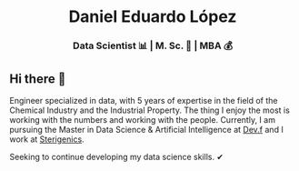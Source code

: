 <h1 align="center">Daniel Eduardo López</h1>

<h3 align="center"> Data Scientist 📊 | M. Sc. 🧬 | MBA 💰 </h3>

<h2> Hi there 👋 </h2>

<p><!--em--> Engineer specialized in data, with 5 years of expertise in the field of the Chemical Industry and the Industrial Property. The thing I enjoy the most is working with the numbers and working with the people. Currently, I am pursuing the Master in Data Science & Artificial Intelligence at <a href="https://www.devf.la">Dev.f</a> and I work at <a href="https://es.sterigenics.com/">Sterigenics</a>.

Seeking to continue developing my data science skills. ✔<!--/em--></p>

<!--
**DanielEduardoLopez/DanielEduardoLopez** is a ✨ _special_ ✨ repository because its `README.md` (this file) appears on your GitHub profile.

Here are some ideas to get you started:

- 🔭 I’m currently working on ...
- 🌱 I’m currently learning ...
- 👯 I’m looking to collaborate on ...
- 🤔 I’m looking for help with ...
- 💬 Ask me about ...
- 📫 How to reach me: ...
- 😄 Pronouns: ...
- ⚡ Fun fact: ...
-->
